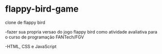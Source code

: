 # flappy-bird-game
 
clone de flappy bird 

-fazer sua propria versao do jogo flappy bird como atividade avaliativa para o curso de programação FANTech/FGV

-HTML, CSS e JavaScript
